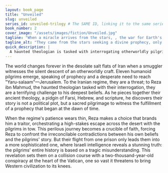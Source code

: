 ```yaml
---
layout: book_page
title: "Unveiled"
slug: unveiled
series_id: unveiled-trilogy # The SAME ID, linking it to the same series
book_number: 2
cover_image: "/assets/images/fiction/Unveiled.jpg"
tagline: "When a miracle arrives from the stars, , the war for Earth's soul begins."
tagline_alt: "They came from the stars seeking a divine prophecy, only to find the truth buried in blood."
quick_description: |
  A haunted theologian is tasked with interrogating otherworldly pilgrims who land in the Iranian desert, their arrival sparking a global crisis. His desperate attempt to save them leads to a shocking discovery that their entire history is a misunderstanding, a truth that uncovers a conspiracy powerful enough to shatter the foundations of Western religion.
---
```

The world changes forever in the desolate salt flats of Iran when a smuggler witnesses the silent descent of an otherworldly craft. Eleven humanoid pilgrims emerge, speaking of prophecy and a desperate need to reach "Yaru-salaam"—Jerusalem. To the Iranian regime, they are a threat; to Reza ibn Mahmud, the haunted theologian tasked with their interrogation, they are a terrifying challenge to his deepest beliefs. As he pieces together their ancient theology, a pidgin of Farsi, Hebrew, and scripture, he discovers their story is not a political plot, but a sacred pilgrimage to witness the fulfillment of a prophecy that began at the dawn of time.

When the regime's patience wears thin, Reza makes a choice that brands him a traitor, orchestrating a high-stakes escape across the desert with the pilgrims in tow. This perilous journey becomes a crucible of faith, forcing Reza to confront the irreconcilable contradictions between his own beliefs and the pilgrims' story. But their flight from one prison only leads them into a more sophisticated one, where Israeli intelligence reveals a stunning truth: the pilgrims' entire history is based on a tragic misunderstanding. This revelation sets them on a collision course with a two-thousand-year-old conspiracy at the heart of the Vatican, one so vast it threatens to bring Western civilization to its knees.
